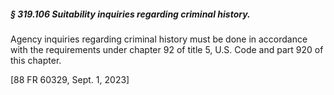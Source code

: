 ##### § 319.106 Suitability inquiries regarding criminal history. #####

Agency inquiries regarding criminal history must be done in accordance with the requirements under chapter 92 of title 5, U.S. Code and part 920 of this chapter.

[88 FR 60329, Sept. 1, 2023]